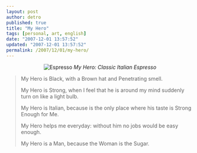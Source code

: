 ```yaml
---
layout: post
author: detro
published: true
title: "My Hero"
tags: [personal, art, english]
date: "2007-12-01 13:57:52"
updated: "2007-12-01 13:57:52"
permalink: /2007/12/01/my-hero/
---
```


<div align="center">
<img src="http://www.thealarmclock.com/euro/images/espresso.jpg" alt="Espresso" />
<em>My Hero: Classic Italian Espresso</em>
</div>
<blockquote>
My Hero is Black,
with a Brown hat and
Penetrating smell.

My Hero is Strong,
when I feel that he is around
my mind suddenly turn on like a light bulb.

My Hero is Italian,
because is the only place where his taste is Strong Enough for Me.

My Hero helps me everyday:
without him no jobs would be easy enough.

My Hero is a Man,
because the Woman is the Sugar.
</blockquote>
